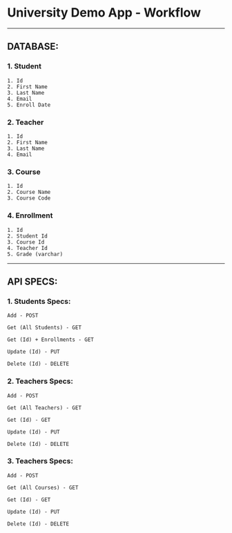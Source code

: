 # University Demo App - Workflow
---

## DATABASE:

### 1. Student
    1. Id
    2. First Name
    3. Last Name
    4. Email
    5. Enroll Date


### 2. Teacher
    1. Id
    2. First Name
    3. Last Name
    4. Email

### 3. Course
    1. Id
    2. Course Name
    3. Course Code

### 4. Enrollment
    1. Id
    2. Student Id
    3. Course Id
    4. Teacher Id
    5. Grade (varchar)

---

## API SPECS:

### 1. Students Specs:

    Add - POST

    Get (All Students) - GET    

    Get (Id) + Enrollments - GET

    Update (Id) - PUT

    Delete (Id) - DELETE

### 2. Teachers Specs:

    Add - POST

    Get (All Teachers) - GET

    Get (Id) - GET

    Update (Id) - PUT

    Delete (Id) - DELETE

### 3. Teachers Specs:

    Add - POST

    Get (All Courses) - GET

    Get (Id) - GET

    Update (Id) - PUT

    Delete (Id) - DELETE